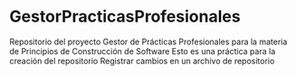 # GestorPracticasProfesionales
Repositorio del proyecto Gestor de Prácticas Profesionales para la materia de Principios de Construcción de Software
Esto es una práctica para la creación del repositorio
Registrar cambios en un archivo de repositorio
